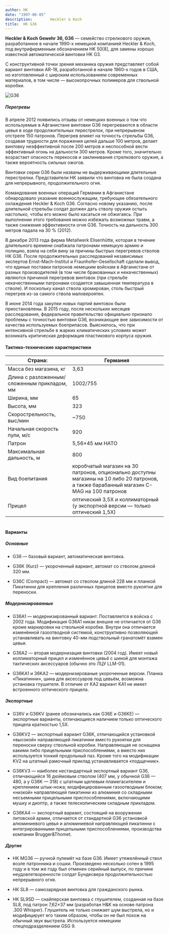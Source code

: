 ```yaml
---
author: HK
date: "1997-06-05"
description: 		Heckler & Koch
title: 	HK G36
---
```


**Heckler & Koch Gewehr 36, G36** — семейство стрелкового оружия, разработанное в начале 1990-х немецкой компанией Heckler & Koch, под внутрифирменным обозначением HK 50[8], для замены хорошо известной автоматической винтовки HK G3.

С конструктивной точки зрения механика оружия представляет собой вариант винтовки AR-18, разработанной в начале 1960-х годов в США, но изготовленный с широким использованием современных материалов, в том числе — высокопрочных полимеров для ствольной коробки.

![G36](https://upload.wikimedia.org/wikipedia/commons/thumb/e/ec/Gewehr_G36_noBG.jpg/800px-Gewehr_G36_noBG.jpg?uselang=ru)

##### Перегревы
В апреле 2012 появились отзывы от немецких военных о том что используемые в Афганистане винтовки G36 перегреваются в области цевья в ходе продолжительных перестрелок, при непрерывном отстреле 150 патронов. Перегрев влияет на точность стрельбы G36, создавая трудности для поражения целей дальше 100 метров, делает винтовку неэффективной после 200 метров и неспособной вести эффективный огонь на дальности 300 метров. Кроме того, значительно возрастает опасность перекосов и заклинивания стрелкового оружия, а также вероятность сильных ожогов.

Винтовки серии G36 были названы не выдерживающими длительные перестрелки. Представители HK заявили что винтовка не была создана для непрерывного, продолжительного огня.

Командование военных операций Германии в Афганистане обнародовало указание военнослужащим, требующее обязательного охлаждения Heckler & Koch G36. Согласно новому указанию, после длительной стрельбы солдат должен дать стволу оружия остыть настолько, чтобы его можно было касаться не обжигаясь. При выполнении этого требования можно избежать возможных травм, а также снижения эффективности огня G36. Точность на дальность 300 метров падала на 30 % (2012).

В декабре 2013 года фирма Metallwerk Elisenhütte, которая в течение длительного времени снабжала патронами немецкую армию и полицию, взяла на себя вину за причины быстрых перегревов стволов HK G36. После продолжительных расследований независимых экспертов Ernst-Mach-Institut и Fraunhofer-Gesellschaft сделали вывод, что единые поставки патронов немецким войскам в Афганистане от разных производителей (в том числе бракованных и некачественных) являются причиной перегревов винтовок (при стрельбе некачественными патронами создается завышенная температура в стволе). И поскольку канал ствола хромирован, столь быстрый перегрев из-за самого ствола маловероятен.

В июне 2014 года закупки новых партий винтовок были приостановлены. В 2015 году, после нескольких месяцев расследования, федеральное правительство официально признало проблемы с точностью винтовки G36, возникающие вне зависимости от качества используемых боеприпасов. Выяснилось, что при интенсивной стрельбе в жарких климатических условиях может возникать критическая деформация пластикового корпуса оружия.

#### Тактико-технические характеристики

Страна: | Германия
--- | ---
Масса без магазина, кг |	3,63
Длина с разложенным/сложенным прикладом, мм |	1002/755
Ширина, мм |	65 
Высота, мм |	323
Скорострельность, выс/мин | ~750
Начальная скорость пули, м/с | 920
Патрон |		5,56×45 мм НАТО
Максимальная дальность, м |	800
Вид боепитания |		коробчатый магазин на 30 патронов, опционально доступны магазины на 10 либо 20 патронов, а также барабанный магазин C-MAG на 100 патронов
Прицел |	оптический 3,5Х и коллиматорный (у экспортной версии — только оптический 1,5Х)

#
#### Варианты

##### Основные
* G36 — базовый вариант, автоматическая винтовка.

* G36K (Kurz) — укороченный вариант, автомат со стволом длиной 320 мм.

* G36C (Compact) — автомат со стволом длиной 228 мм и планкой Пикатинни для крепления различных прицелов вместо рукоятки для переноски.

##### Модернизированные
* G36A1 — модернизированный вариант. Поставляется в войска с 2002 года. Модификация G36A1 никак внешне не отличается от G36 кроме маркировки на ствольной коробке. Внутри она отличается изменённой газоотводной системой, конструктивно позволяющей устанавливать на винтовку 40-мм подствольный гранатомёт взамен цевья.

* G36A2 — вторая модернизация винтовки (2004 год). Имеет новый коллиматорный прицел и изменённое цевьё с шиной для монтажа тактических аксессуаров (обычно это ЛЦУ LLM-01).

* G36KA1 и 36KA2 — модернизированые укороченные версии. Планка «Пикатинни», шина для аксессуаров под цевьём, возможна установка глушителя. В отличие от KA2 вариант KA1 не имеет встроенного оптического прицела.

##### Экспортные
* G36V и G36KV (ранее обозначались как G36E и G36KE) — экспортные варианты, отличающиеся наличием только оптического прицела кратностью 1,5Х.

* G36KV2 — экспортный вариант G36K, отличающийся установкой «высокой» направляющей пикатинни вместо рукоятки для переноски сверху ствольной коробки. Направляющая не оснащена какими либо прицельными приспособлениями, а вместо них используется тонкий продольный паз. Кроме того на модификации KV2 на штатный рамочный приклад устанавливается «подщечник».

* G36KV3 — наиболее нестандартный экспортный вариант G36, отличающийся 16 дюймовым стволом (407 мм, у обычной G36 — 480, а у G36K — 318) c штатным щелевым пламегасителем и креплением штык-ножа; модифицированным газоотводным блоком; «низкой» направляющей пикатинни из алюминия со складными несъемными прицельными приспособлениями, включающими мушку и диоптр, а также телескопическим складным прикладом.

* G36KA4 — экспортный вариант, состоящий на вооружении литовской армии, отличается от стандартной G36 установкой алюминиевого цевья и алюминиевой направляющей пикатинни с интегрированными прицельными приспособлениями, производства компании Brugger&Thomet.

##### Другие
* HK MG36 — ручной пулемёт на базе G36. Имеет утяжелённый ствол возле патронника и сошки. Произведено несколько сотен в 1995 году и в том же году был отменен серийный выпуск, по причине неудовлетворенности солдат Бундесвера продолжительностью непрерывного огня.

* HK SL8 — самозарядная винтовка для гражданского рынка.

* HK SL9SD — снайперская винтовка с глушителем, созданная на базе SL8, под патрон 7,62×37 мм (разработан H&K на основе патрона .300 Whisper). Глушитель не только снижает шум выстрела, но и модифицирует его таким образом, чтобы он не был похож на обычный звук выстрела. Используется немецким спецподразделением GSG 9.
